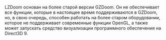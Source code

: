 LZDoom основан на более старой версии GZDoom. Он не обеспечивает все функции, которые в настоящее время поддерживаются в  GZDoom, но, в свою очередь, способен работать на более старом оборудовании, которое не поддерживает современные функции OpenGL, а также может запускать средство визуализации программного обеспечения на Direct3D 9.